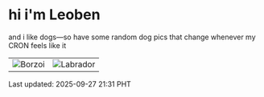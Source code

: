 # hi i'm Leoben

and i like dogs—so have some random dog pics that change whenever my CRON feels like it

|  |  |
|--------|----------|
| ![Borzoi](https://random-dog-vercel.vercel.app/api/random-borzoi?v=1758979865) | ![Labrador](https://random-dog-vercel.vercel.app/api/random-labrador?v=1758979865) |

Last updated: 2025-09-27 21:31 PHT
